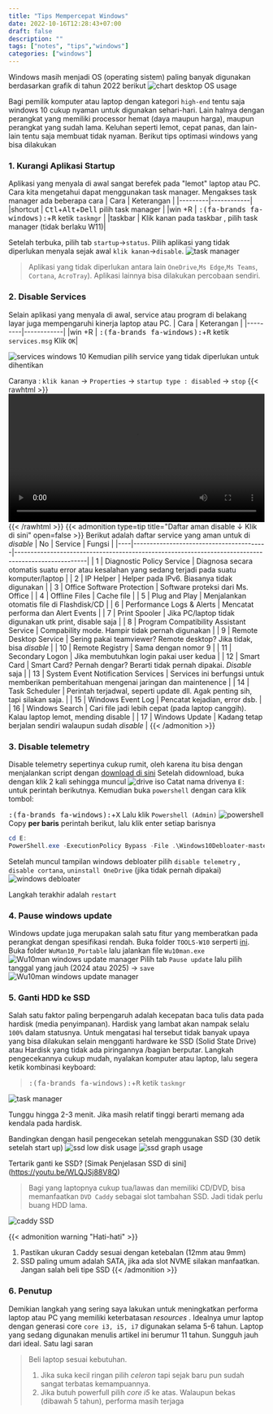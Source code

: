 ```yaml
---
title: "Tips Mempercepat Windows"
date: 2022-10-16T12:28:43+07:00
draft: false
description: "" 
tags: ["notes", "tips","windows"]
categories: ["windows"]
---
```

Windows masih menjadi OS (operating sistem) paling banyak digunakan berdasarkan grafik di tahun 2022 berikut
![chart desktop OS usage](chart-s.png "Windows Share terbesar")

Bagi pemilik komputer atau laptop dengan kategori `high-end` tentu saja windows 10 cukup nyaman untuk digunakan sehari-hari. Lain halnya dengan perangkat yang memiliki processor hemat (daya maupun harga), maupun perangkat yang sudah lama. Keluhan seperti lemot, cepat panas, dan lain-lain tentu saja membuat tidak nyaman. Berikut tips optimasi windows yang bisa dilakukan 

### 1. Kurangi Aplikasi Startup
Aplikasi yang menyala di awal sangat berefek pada "lemot" laptop atau PC. Cara kita mengetahui dapat menggunakan task manager. Mengakses task manager ada beberapa cara 
| Cara    | Keterangan |
|---------|------------|
|shortcut | <kbd>Ctl</kbd>+<kbd>Alt</kbd>+<kbd>Dell</kbd> pilih task manager |
|win +R   | <kbd>:(fa-brands fa-windows):</kbd>+<kbd>R</kbd> ketik `taskmgr` |
|taskbar  | Klik kanan pada taskbar , pilih task manager (tidak berlaku W11)|

Setelah terbuka,  pilih tab `startup`→`status`. Pilih aplikasi yang tidak diperlukan menyala sejak awal `klik kanan`→`disable`. 
![task manager](taskmgr.png "Disable aplikasi tidak diperlukan")
>Aplikasi yang tidak diperlukan antara lain `OneDrive`,`Ms Edge`,`Ms Teams`, `Cortana`, `AcroTray`). Aplikasi lainnya bisa dilakukan percobaan sendiri.

### 2. Disable Services
Selain aplikasi yang menyala di awal, service atau program di belakang layar juga mempengaruhi kinerja laptop atau PC. 
| Cara    | Keterangan |
|---------|------------|
|win +R   | <kbd>:(fa-brands fa-windows):</kbd>+<kbd>R</kbd> ketik `services.msg`  Klik `OK`|

![services windows 10](services.png "Run menuju services.msc")
Kemudian pilih service yang tidak diperlukan untuk dihentikan 

Caranya :  `klik kanan` -> `Properties` -> `startup type : disabled` -> `stop`
{{< rawhtml >}} 
<video width=100% controls >
    <source src="video.mp4" type="video/mp4">
    Your browser does not support the video tag.  
</video>
{{< /rawhtml >}}
{{< admonition type=tip title="Daftar aman disable ↓ Klik di sini" open=false >}}
Berikut adalah daftar service yang aman untuk di _disable_ 
| No | Service                                 | Fungsi                                                                                             |
|----|-----------------------------------------|----------------------------------------------------------------------------------------------------|
| 1  | Diagnostic Policy Service               | Diagnosa secara otomatis suatu error atau kesalahan yang sedang terjadi pada suatu komputer/laptop |
| 2  | IP Helper                               | Helper pada IPv6. Biasanya tidak digunakan                                                         |
| 3  | Office Software Protection              | Software proteksi dari Ms. Office                                                                  |
| 4  | Offline Files                           | Cache file                                                                                         |
| 5  | Plug and Play                           | Menjalankan otomatis file di Flashdisk/CD                                                          |
| 6  | Performance Logs & Alerts               | Mencatat performa dan Alert Events                                                                 |
| 7  | Print Spooler                           | Jika PC/laptop tidak digunakan utk print, disable saja                                             |
| 8  | Program Compatibility Assistant Service | Compability mode. Hampir tidak pernah digunakan                                                    |
| 9  | Remote Desktop Service                  | Sering pakai teamviewer? Remote desktop? Jika tidak, bisa _disable_                                |
| 10 | Remote Registry                         | Sama dengan nomor 9                                                                                |
| 11 | Secondary Logon                         | Jika membutuhkan login pakai user kedua                                                            |
| 12 | Smart Card                              | Smart Card? Pernah dengar? Berarti tidak pernah dipakai. _Disable_ saja                            |
| 13 | System Event Notification Services      | Services ini berfungsi untuk memberikan pemberitahuan mengenai jaringan dan maintenence            |
| 14 | Task Scheduler                          | Perintah terjadwal, seperti update dll. Agak penting sih, tapi silakan saja.                       |
| 15 | Windows Event Log                       | Pencatat kejadian, error dsb.                                                                      |
| 16 | Windows Search                          | Cari file jadi lebih cepat (pada laptop canggih). Kalau laptop lemot, mending disable              |
| 17 | Windows Update                          | Kadang tetap berjalan sendiri walaupun sudah _disable_                                             |
{{< /admonition >}}

### 3. Disable telemetry
Disable telemetry sepertinya cukup rumit, oleh karena itu bisa dengan menjalankan script dengan [download di sini](https://sman81jkt.sch.id/wp-content/uploads/TOOLS-W10.iso)
Setelah didownload, buka dengan klik 2 kali sehingga muncul
![drive iso](drive.png "Tampil di drive E:")
Catat nama drivenya `E:` untuk perintah berikutnya. Kemudian buka `powershell` dengan cara klik tombol:

<kbd>:(fa-brands fa-windows):</kbd>+<kbd>X</kbd> Lalu klik `Powershell (Admin)`
![powershell](admin.png "(kiri) Pilihan Win+X   |  (kanan) tampilan Powershell")
Copy **per baris** perintah berikut, lalu klik enter setiap barisnya
```ps1
cd E:   
PowerShell.exe -ExecutionPolicy Bypass -File .\Windows10Debloater-master\Windows10DebloaterGUI.ps1 
```
Setelah muncul tampilan windows debloater pilih `disable telemetry` , `disable cortana`, `uninstall OneDrive` (jika tidak pernah dipakai)
![windows debloater](debloat.png "Tampilan Windows Debloat")

Langkah terakhir adalah `restart`

### 4. Pause windows update
Windows update juga merupakan salah satu fitur yang memberatkan pada perangkat dengan spesifikasi rendah. Buka folder `TOOLS-W10` serperti [ini](#3-disable-telemetry). Buka folder `WuMan10_Portable` lalu jalankan file `Wu10man.exe`
![Wu10man windows update manager](wuman.png "Klik Wu10Man.exe")
Pilih tab `Pause update` lalu pilih tanggal yang jauh (2024 atau 2025) → `save`
![Wu10man windows update manager](wuman10.png "Pause Update sampai jauh")
 
### 5. Ganti HDD ke SSD
Salah satu faktor paling berpengaruh adalah kecepatan baca tulis data pada hardisk (media penyimpanan). Hardisk yang lambat akan nampak selalu `100%` dalam statusnya.  Untuk mengatasi hal tersebut tidak banyak upaya yang bisa dilakukan selain mengganti hardware ke SSD (Solid State Drive) atau Hardisk yang tidak ada piringannya /bagian berputar. Langkah pengecekannya cukup mudah, nyalakan komputer atau laptop, lalu segera ketik kombinasi keyboard:

><kbd>:(fa-brands fa-windows):</kbd>+<kbd>R</kbd> ketik `taskmgr`

![task manager](taskmgr2.png "Bukti Harddisk bekerja keras 100%")

Tunggu hingga 2-3 menit. Jika masih relatif tinggi berarti memang ada kendala pada hardisk. 

Bandingkan dengan hasil pengecekan setelah menggunakan SSD (30 detik setelah start up)
![ssd low disk usage](ssd.png "SSD menggunakan resources rendah")
![ssd graph usage](ssd2.png "grafik penggunaan SSD")
 
Tertarik ganti ke SSD? [Simak Penjelasan SSD di sini] (https://youtu.be/WLQJSj88V8Q)

>Bagi yang laptopnya cukup tua/lawas dan memiliki CD/DVD, bisa memanfaatkan `DVD Caddy` sebagai slot tambahan SSD. Jadi tidak perlu buang HDD lama.

![caddy SSD](caddy2.png "Contoh Caddy(kiri) dan SSD (kanan)")

{{< admonition warning "Hati-hati" >}}
1. Pastikan ukuran Caddy sesuai dengan ketebalan (12mm atau 9mm)
2. SSD paling umum adalah SATA, jika ada slot NVME silakan manfaatkan. Jangan salah beli tipe SSD
{{< /admonition >}}

### 6. Penutup
Demikian langkah yang sering saya lakukan untuk meningkatkan performa laptop atau PC yang memiliki keterbatasan _resources_ . Idealnya umur laptop dengan generasi core `core i3, i5, i7` digunakan selama 5-6 tahun. Laptop yang sedang digunakan menulis artikel ini berumur 11 tahun. Sungguh jauh dari ideal. Satu lagi saran 
> Beli laptop sesuai kebutuhan. 
>1. Jika suka kecil ringan pilih _celeron_ tapi sejak baru pun sudah sangat terbatas kemampuannya. 
>2. Jika butuh powerfull pilih _core i5_ ke atas. Walaupun bekas (dibawah 5 tahun), performa masih terjaga
